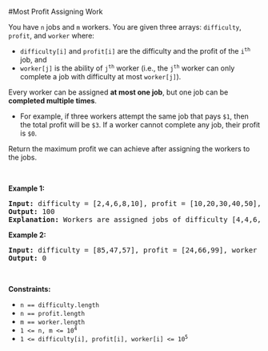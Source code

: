 #Most Profit Assigning Work
<p>You have <code>n</code> jobs and <code>m</code> workers. You are given three arrays: <code>difficulty</code>, <code>profit</code>, and <code>worker</code> where:</p>
<ul>
<li><code>difficulty[i]</code> and <code>profit[i]</code> are the difficulty and the profit of the <code>i<sup>th</sup></code> job, and</li>
<li><code>worker[j]</code> is the ability of <code>j<sup>th</sup></code> worker (i.e., the <code>j<sup>th</sup></code> worker can only complete a job with difficulty at most <code>worker[j]</code>).</li>
</ul>
<p>Every worker can be assigned <strong>at most one job</strong>, but one job can be <strong>completed multiple times</strong>.</p>
<ul>
<li>For example, if three workers attempt the same job that pays <code>$1</code>, then the total profit will be <code>$3</code>. If a worker cannot complete any job, their profit is <code>$0</code>.</li>
</ul>
<p>Return the maximum profit we can achieve after assigning the workers to the jobs.</p>
<p> </p>
<p><strong class="example">Example 1:</strong></p>
<pre><strong>Input:</strong> difficulty = [2,4,6,8,10], profit = [10,20,30,40,50], worker = [4,5,6,7]
<strong>Output:</strong> 100
<strong>Explanation:</strong> Workers are assigned jobs of difficulty [4,4,6,6] and they get a profit of [20,20,30,30] separately.
</pre>
<p><strong class="example">Example 2:</strong></p>
<pre><strong>Input:</strong> difficulty = [85,47,57], profit = [24,66,99], worker = [40,25,25]
<strong>Output:</strong> 0
</pre>
<p> </p>
<p><strong>Constraints:</strong></p>
<ul>
<li><code>n == difficulty.length</code></li>
<li><code>n == profit.length</code></li>
<li><code>m == worker.length</code></li>
<li><code>1 &lt;= n, m &lt;= 10<sup>4</sup></code></li>
<li><code>1 &lt;= difficulty[i], profit[i], worker[i] &lt;= 10<sup>5</sup></code></li>
</ul>
